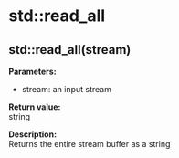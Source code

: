 # std::read_all

## std::read_all(stream)
**Parameters:**  
* stream: an input stream

**Return value:**  
string  

**Description:**  
Returns the entire stream buffer as a string 
